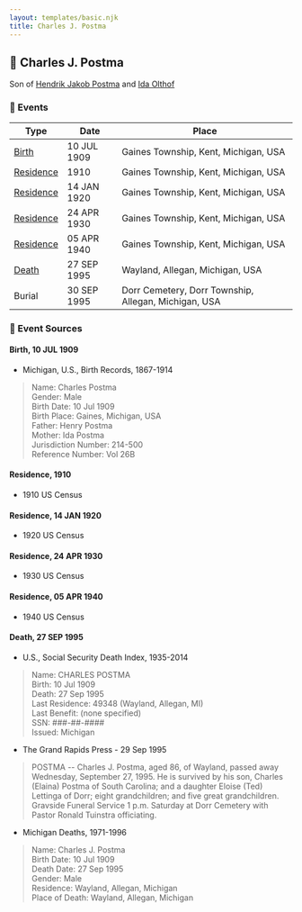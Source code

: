 ```yaml
---
layout: templates/basic.njk
title: Charles J. Postma
---
```

## 🔵 Charles J. Postma

Son of [Hendrik Jakob Postma](/people/3/31727152) and [Ida Olthof](/people/6/60020862)

### 📆 Events

Type | Date | Place
------ | ------ | ------
[Birth](#event-event-2) | 10 JUL 1909 | Gaines Township, Kent, Michigan, USA
[Residence](#event-event-0) | 1910 | Gaines Township, Kent, Michigan, USA
[Residence](#event-event-1) | 14 JAN 1920 | Gaines Township, Kent, Michigan, USA
[Residence](#event-event-2) | 24 APR 1930 | Gaines Township, Kent, Michigan, USA
[Residence](#event-event-3) | 05 APR 1940 | Gaines Township, Kent, Michigan, USA
[Death](#event-event-7) | 27 SEP 1995 | Wayland, Allegan, Michigan, USA
Burial | 30 SEP 1995 | Dorr Cemetery, Dorr Township, Allegan, Michigan, USA

### 📰 Event Sources

#### <a id="event-event-2"></a> Birth, 10 JUL 1909
* Michigan, U.S., Birth Records, 1867-1914
>   
  > Name: Charles Postma  
  > Gender: Male  
  > Birth Date: 10 Jul 1909  
  > Birth Place: Gaines, Michigan, USA  
  > Father: Henry Postma  
  > Mother: Ida Postma  
  > Jurisdiction Number: 214-500  
  > Reference Number: Vol 26B  
  >

#### <a id="event-event-0"></a> Residence, 1910
* 1910 US Census

#### <a id="event-event-1"></a> Residence, 14 JAN 1920
* 1920 US Census

#### <a id="event-event-2"></a> Residence, 24 APR 1930
* 1930 US Census

#### <a id="event-event-3"></a> Residence, 05 APR 1940
* 1940 US Census

#### <a id="event-event-7"></a> Death, 27 SEP 1995
* U.S., Social Security Death Index, 1935-2014
>   
  > Name: CHARLES POSTMA  
  > Birth: 10 Jul 1909  
  > Death: 27 Sep 1995  
  > Last Residence: 49348 (Wayland, Allegan, MI)  
  > Last Benefit: (none specified)  
  > SSN: ###-##-####  
  > Issued: Michigan
* The Grand Rapids Press  - 29 Sep 1995
>   
  > POSTMA -- Charles J. Postma, aged 86, of Wayland, passed away Wednesday, September 27, 1995. He is survived by his son, Charles (Elaina) Postma of South Carolina; and a daughter Eloise (Ted) Lettinga of Dorr; eight grandchildren; and five great grandchildren. Gravside Funeral Service 1 p.m. Saturday at Dorr Cemetery with Pastor Ronald Tuinstra officiating.
* Michigan Deaths, 1971-1996
>   
  > Name:  Charles J. Postma  
  > Birth Date: 10 Jul 1909  
  > Death Date: 27 Sep 1995  
  > Gender: Male  
  > Residence: Wayland, Allegan, Michigan  
  > Place of Death: Wayland, Allegan, Michigan

